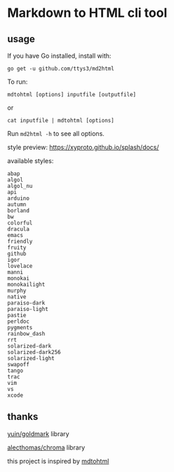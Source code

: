 # Markdown to HTML cli tool

## usage

If you have Go installed, install with:

    go get -u github.com/ttys3/md2html

To run:

    mdtohtml [options] inputfile [outputfile]

or

    cat inputfile | mdtohtml [options]

Run `md2html -h` to see all options.

style preview: https://xyproto.github.io/splash/docs/

available styles:

```
abap
algol
algol_nu
api
arduino
autumn
borland
bw
colorful
dracula
emacs
friendly
fruity
github
igor
lovelace
manni
monokai
monokailight
murphy
native
paraiso-dark
paraiso-light
pastie
perldoc
pygments
rainbow_dash
rrt
solarized-dark
solarized-dark256
solarized-light
swapoff
tango
trac
vim
vs
xcode
```

## thanks

[yuin/goldmark](https://github.com/yuin/goldmark) library

[alecthomas/chroma](https://github.com/alecthomas/chroma) library


this project is inspired by [mdtohtml](https://github.com/gomarkdown/mdtohtml)
